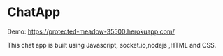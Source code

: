 # ChatApp

Demo: https://protected-meadow-35500.herokuapp.com/





This chat app is built using Javascript, socket.io,nodejs ,HTML and CSS.
